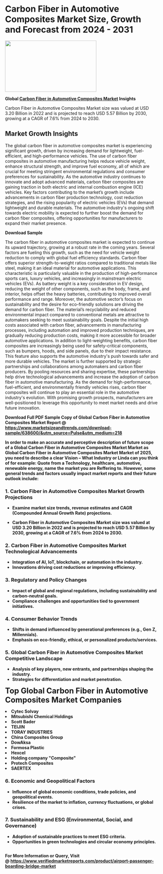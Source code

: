 <H1>Carbon Fiber in Automotive Composites Market Size, Growth and Forecast from 2024 - 2031</H1><img class="aligncenter size-medium wp-image-584254" src="https://thirdeyenews.in/wp-content/uploads/2024/09/Global-Market-Research-300x168.jpeg" alt="" width="300" height="168" /><p><strong>Global&nbsp;<a href="https://www.marketsizeandtrends.com/download-sample/638600/&amp;utm_source=Pulse&amp;utm_medium=218">Carbon Fiber in Automotive Composites Market</a> Insights</strong></p><p>Carbon Fiber in Automotive Composites Market size was valued at USD 3.20 Billion in 2022 and is projected to reach USD 5.57 Billion by 2030, growing at a CAGR of 7.6% from 2024 to 2030.</p><p><h2>Market Growth Insights</h2> <p>The global carbon fiber in automotive composites market is experiencing significant growth, driven by increasing demand for lightweight, fuel-efficient, and high-performance vehicles. The use of carbon fiber composites in automotive manufacturing helps reduce vehicle weight, enhance structural strength, and improve fuel economy, all of which are crucial for meeting stringent environmental regulations and consumer preferences for sustainability. As the automotive industry continues to innovate and adopt advanced materials, carbon fiber composites are gaining traction in both electric and internal combustion engine (ICE) vehicles. Key factors contributing to the market’s growth include advancements in carbon fiber production technology, cost reduction strategies, and the rising popularity of electric vehicles (EVs) that demand lightweight and durable materials. The automotive industry's ongoing shift towards electric mobility is expected to further boost the demand for carbon fiber composites, offering opportunities for manufacturers to expand their market presence.</p> <p><strong>Download Sample</strong></p> <p>The carbon fiber in automotive composites market is expected to continue its upward trajectory, growing at a robust rate in the coming years. Several factors are fueling this growth, such as the need for vehicle weight reduction to comply with global fuel efficiency standards. Carbon fiber offers superior strength-to-weight ratios compared to traditional metals like steel, making it an ideal material for automotive applications. This characteristic is particularly valuable in the production of high-performance sports cars, luxury vehicles, and increasingly in mainstream electric vehicles (EVs). As battery weight is a key consideration in EV design, reducing the weight of other components, such as the body, frame, and interior, helps offset the heavy batteries, contributing to improved overall performance and range. Moreover, the automotive sector’s focus on sustainability and the desire for eco-friendly solutions are driving the demand for carbon fiber. The material’s recyclability and reduced environmental impact compared to conventional metals are attractive to automakers seeking to meet sustainability goals. Despite the initial high costs associated with carbon fiber, advancements in manufacturing processes, including automation and improved production techniques, are gradually reducing production costs, making it more accessible for broader automotive applications. In addition to light-weighting benefits, carbon fiber composites are increasingly being used for safety-critical components, such as bumpers, hoods, and side panels, due to their impact resistance. This feature also supports the automotive industry's push towards safer and more durable vehicles. The market is further supported by strategic partnerships and collaborations among automakers and carbon fiber producers. By pooling resources and sharing expertise, these partnerships help drive technological advancements and increase the adoption of carbon fiber in automotive manufacturing. As the demand for high-performance, fuel-efficient, and environmentally friendly vehicles rises, carbon fiber composites will continue to play an essential role in the automotive industry's evolution. With promising growth prospects, manufacturers are well-positioned to leverage this opportunity to meet market needs and drive future innovation. <p><strong></p><p><span class=""><strong>Download Full PDF Sample Copy of Global Carbon Fiber in Automotive Composites Market Report</strong> @ <a href="https://www.marketsizeandtrends.com/download-sample/638600/&amp;utm_source=Pulse&amp;utm_medium=218" target="_blank">https://www.marketsizeandtrends.com/download-sample/638600/&amp;utm_source=Pulse&amp;utm_medium=218</a></span></p><p>In order to make an accurate and perceptive description of future scope of a Global&nbsp;Carbon Fiber in Automotive Composites Market Market as Global&nbsp;Carbon Fiber in Automotive Composites Market Market of 2025, you need to describe a clear Vision &ndash; What Industry or Linda can you think of for example: Quote from a Technology, healthcare, automotive, renewable energy, name the market you are Reffering to. However, some general trends and factors usually impact market reports and their future outlook include:</p><h3>1.&nbsp;<strong>Carbon Fiber in Automotive Composites Market Growth Projections</strong></h3><ul><li>Examine market size trends, revenue estimates and CAGR (Compounded Annual Growth Rate) projections.</li><li><p>Carbon Fiber in Automotive Composites Market size was valued at USD 3.20 Billion in 2022 and is projected to reach USD 5.57 Billion by 2030, growing at a CAGR of 7.6% from 2024 to 2030.</p></li></ul><h3>2.&nbsp;<strong>Carbon Fiber in Automotive Composites Market Technological Advancements</strong></h3><ul><li>Integration of AI, IoT, blockchain, or automation in the industry.</li><li>Innovations driving cost reductions or improving efficiency.</li></ul><h3>3.&nbsp;<strong>Regulatory and Policy Changes</strong></h3><ul><li>Impact of global and regional regulations, including sustainability and carbon-neutral goals.</li><li>Compliance challenges and opportunities tied to government initiatives.</li></ul><h3>4.&nbsp;<strong>Consumer Behavior Trends</strong></h3><ul><li>Shifts in demand influenced by generational preferences (e.g., Gen Z, Millennials).</li><li>Emphasis on eco-friendly, ethical, or personalized products/services.</li></ul><h3>5.&nbsp;<strong>Global Carbon Fiber in Automotive Composites Market Competitive Landscape</strong></h3><ul><li>Analysis of key players, new entrants, and partnerships shaping the industry.</li><li>Strategies for differentiation and market penetration.</li></ul><p data-pm-slice="1 1 []"><span style="color: inherit; font-family: inherit; font-size: 25px;">Top Global Carbon Fiber in Automotive Composites Market Companies</span></p><div class="" data-test-id=""><p><li>Cytec Solvay</li><li> Mitsubishi Chemical Holdings</li><li> Scott Bader</li><li> TEIJIN</li><li> TORAY INDUSTRIES</li><li> China Composites Group</li><li> DowAksa</li><li> Formosa Plastic</li><li> Hexcel</li><li> Holding company "Composite"</li><li> Protech Composites</li><li> SAERTEX</li></p></div><h3>6.&nbsp;<strong>Economic and Geopolitical Factors</strong></h3><ul><li>Influence of global economic conditions, trade policies, and geopolitical events.</li><li>Resilience of the market to inflation, currency fluctuations, or global crises.</li></ul><h3>7.&nbsp;<strong>Sustainability and ESG (Environmental, Social, and Governance)</strong></h3><ul><li>Adoption of sustainable practices to meet ESG criteria.</li><li>Opportunities in green technologies and circular economy principles.</li></ul><h2><strong style="font-size: 14px;">For More Information or Query, Visit @&nbsp;</strong><a style="background-color: #ffffff; font-size: 14px;" href="https://www.marketsizeandtrends.com/report/carbon-fiber-in-automotive-composites-market/" target="_blank">https://www.verifiedmarketreports.com/product/airport-passenger-boarding-bridge-market</a></h2>

